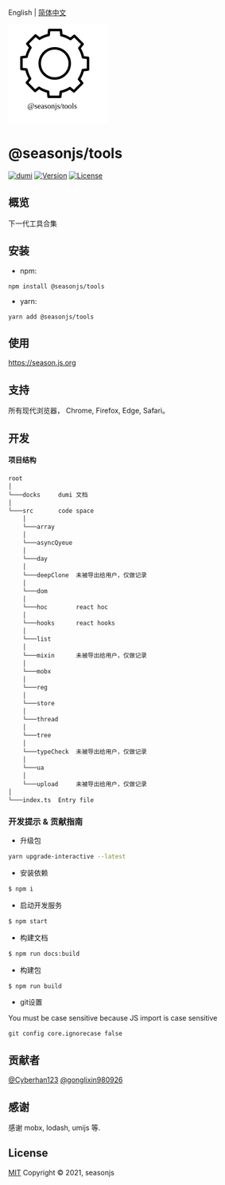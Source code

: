 
English | [简体中文](./README.zh-CN.md)


<img src="./docs/public/icon.svg" width="200">

# @seasonjs/tools

<p align="center">

[![dumi](https://img.shields.io/badge/docs%20by-dumi-blue)](https://github.com/umijs/dumi)
<a href="https://www.npmjs.com/package/@seasonjs/tools"><img src="https://img.shields.io/npm/v/@seasonjs/tools.svg?sanitize=true" alt="Version"></a>
<a href="https://www.npmjs.com/package/@seasonjs/tools"><img src="https://img.shields.io/npm/l/@seasonjs/tools.svg?sanitize=true" alt="License"></a>

</p>

## 概览

下一代工具合集


## 安装

- npm:

```shell
npm install @seasonjs/tools
```

- yarn:

```shell
yarn add @seasonjs/tools
```

## 使用

https://season.js.org

## 支持

所有现代浏览器， Chrome, Firefox, Edge, Safari。

## 开发


#### 项目结构
```
root
│
└───docks     dumi 文档
│   
└───src       code space
    │   
    └───array 
    │   
    └───asyncQyeue
    │   
    └───day
    │   
    └───deepClone  未被导出给用户，仅做记录
    │   
    └───dom      
    │   
    └───hoc        react hoc
    │   
    └───hooks      react hooks
    │   
    └───list          
    │   
    └───mixin      未被导出给用户，仅做记录
    │   
    └───mobx
    │   
    └───reg
    │   
    └───store
    │   
    └───thread
    │   
    └───tree
    │   
    └───typeCheck  未被导出给用户，仅做记录
    │   
    └───ua
    │   
    └───upload     未被导出给用户，仅做记录
│   
└───index.ts  Entry file
```

### 开发提示 & 贡献指南

- 升级包

```bash
yarn upgrade-interactive --latest
```

- 安装依赖

```bash
$ npm i
```

- 启动开发服务

```bash
$ npm start
```

- 构建文档

```bash
$ npm run docs:build
```

- 构建包

```bash
$ npm run build
```

- git设置
 
You must be case sensitive because JS import is case sensitive

```
git config core.ignorecase false
```
## 贡献者

[@Cyberhan123](https://github.com/cyberhan123)
[@gonglixin980926](https://github.com/gonglixin980926)


## 感谢

感谢 mobx, lodash, umijs 等.

## License

[MIT](LICENSE)
Copyright © 2021, seasonjs
